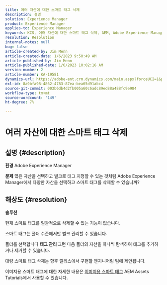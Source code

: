 ```yaml
---
title: 여러 자산에 대한 스마트 태그 삭제
description: 설명
solution: Experience Manager
product: Experience Manager
applies-to: Experience Manager
keywords: KCS, 여러 자산에 대한 스마트 태그 삭제, AEM, Adobe Experience Manager, FAQ
resolution: Resolution
internal-notes: null
bug: false
article-created-by: Jim Menn
article-created-date: 1/6/2023 9:50:49 AM
article-published-by: Jim Menn
article-published-date: 1/6/2023 10:02:16 AM
version-number: 2
article-number: KA-19581
dynamics-url: https://adobe-ent.crm.dynamics.com/main.aspx?forceUCI=1&pagetype=entityrecord&etn=knowledgearticle&id=18a63f93-a78d-ed11-81ac-6045bd006704
exl-id: 8a9bfa98-4862-4783-87ea-bea65d91abc4
source-git-commit: 003b6db4d2fb005a60c6adc89ed88a488fc9e984
workflow-type: tm+mt
source-wordcount: '149'
ht-degree: 7%

---
```


# 여러 자산에 대한 스마트 태그 삭제

## 설명 {#description}


<b>환경</b>
Adobe Experience Manager

<b>문제</b>
많은 자산을 선택하고 벌크로 태그 지정할 수 있는 것처럼 Adobe Experience Manager에서 다양한 자산을 선택하고 스마트 태그를 삭제할 수 있습니까?


## 해상도 {#resolution}


<b>솔루션</b>

현재 스마트 태그를 일괄적으로 삭제할 수 있는 기능이 없습니다.

스마트 태그는 폴더 수준에서만 벌크 관리할 수 있습니다.

폴더를 선택합니다  <b>태그 관리 </b>그런 다음 폴더의 자산을 하나씩 탐색하여 태그를 추가하거나 제거할 수 있습니다.

대량 스마트 태그 삭제는 향후 릴리스에서 구현할 엔지니어링 팀에 제안됩니다.

이미지용 스마트 태그에 대한 자세한 내용은 [이미지용 스마트 태그](https://experienceleague.adobe.com/docs/experience-manager-learn/assets/metadata/image-smart-tags.html?lang=ko-KR) AEM Assets Tutorials에서 사용할 수 있습니다.

